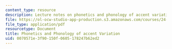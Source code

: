 ```yaml
---
content_type: resource
description: Lecture notes on phonetics and phonology of accent variation.
file: https://ol-ocw-studio-app-production.s3.amazonaws.com/courses/24-910-topics-in-linguistic-theory-laboratory-phonology-spring-2007/0070571e3f90150f0605178247b62ed2_lec11_accents.pdf
file_type: application/pdf
resourcetype: Document
title: Phonetics and Phonology of accent Variation
uid: 0070571e-3f90-150f-0605-178247b62ed2
---
```

